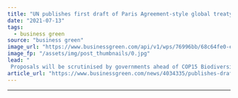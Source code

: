 ```yaml
---
title: "UN publishes first draft of Paris Agreement-style global treaty for tackling biodiversity loss"
date: "2021-07-13"
tags: 
  - business green
source: "business green"
image_url: "https://www.businessgreen.com/api/v1/wps/76996bb/68c64fe0-e5e1-4085-aef7-c17f26b97b7c/5/iStock-186745672-185x114.jpg"
image_fp: "/assets/img/post_thumbnails/0.jpg"
lead: "
 Proposals will be scrutinised by governments ahead of COP15 Biodiversity Summit in Kunming this autumn, where the final text is expected to be negotiated ..."
article_url: "https://www.businessgreen.com/news/4034335/publishes-draft-paris-style-global-treaty-biodiversity-loss"
---
```


---
